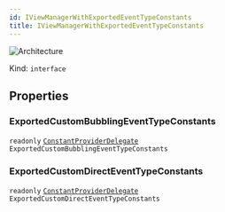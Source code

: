 ```yaml
---
id: IViewManagerWithExportedEventTypeConstants
title: IViewManagerWithExportedEventTypeConstants
---
```


![Architecture](https://img.shields.io/badge/architecture-old_only-yellow)

Kind: `interface`

## Properties
### ExportedCustomBubblingEventTypeConstants
`readonly`  [`ConstantProviderDelegate`](ConstantProviderDelegate) `ExportedCustomBubblingEventTypeConstants`

### ExportedCustomDirectEventTypeConstants
`readonly`  [`ConstantProviderDelegate`](ConstantProviderDelegate) `ExportedCustomDirectEventTypeConstants`
